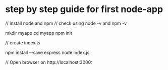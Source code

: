 # step by step guide for first node-app 

// install node and npm
// check using node -v and npm -v

mkdir myapp
cd myapp
npm init

// create index.js

npm install --save express
node index.js

// Open browser on http://localhost:3000:

